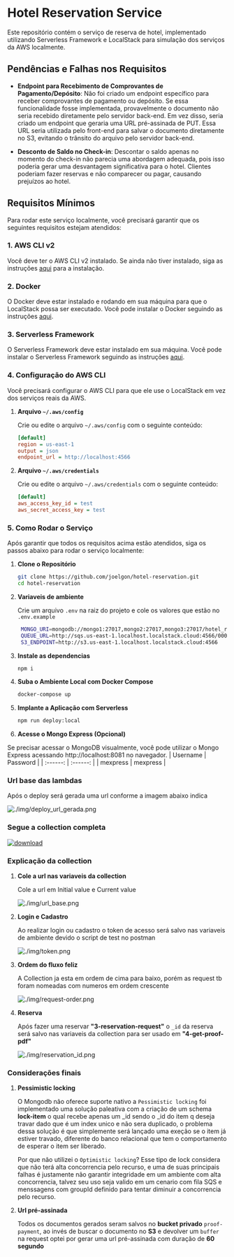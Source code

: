 # Hotel Reservation Service

Este repositório contém o serviço de reserva de hotel, implementado utilizando Serverless Framework e LocalStack para simulação dos serviços da AWS localmente.

## Pendências e Falhas nos Requisitos

- **Endpoint para Recebimento de Comprovantes de Pagamento/Depósito**:
  Não foi criado um endpoint específico para receber comprovantes de pagamento ou depósito. Se essa funcionalidade fosse implementada, provavelmente o documento não seria recebido diretamente pelo servidor back-end. Em vez disso, seria criado um endpoint que geraria uma URL pré-assinada de PUT. Essa URL seria utilizada pelo front-end para salvar o documento diretamente no S3, evitando o trânsito do arquivo pelo servidor back-end.

- **Desconto de Saldo no Check-in**:
  Descontar o saldo apenas no momento do check-in não parecia uma abordagem adequada, pois isso poderia gerar uma desvantagem significativa para o hotel. Clientes poderiam fazer reservas e não comparecer ou pagar, causando prejuízos ao hotel.

## Requisitos Mínimos

Para rodar este serviço localmente, você precisará garantir que os seguintes requisitos estejam atendidos:

### 1. AWS CLI v2

Você deve ter o AWS CLI v2 instalado. Se ainda não tiver instalado, siga as instruções [aqui](https://docs.aws.amazon.com/cli/latest/userguide/install-cliv2.html) para a instalação.

### 2. Docker

O Docker deve estar instalado e rodando em sua máquina para que o LocalStack possa ser executado. Você pode instalar o Docker seguindo as instruções [aqui](https://docs.docker.com/get-docker/).

### 3. Serverless Framework

O Serverless Framework deve estar instalado em sua máquina. Você pode instalar o Serverless Framework seguindo as instruções [aqui](https://www.serverless.com/framework/docs/getting-started).

### 4. Configuração do AWS CLI

Você precisará configurar o AWS CLI para que ele use o LocalStack em vez dos serviços reais da AWS.

1. **Arquivo `~/.aws/config`**

   Crie ou edite o arquivo `~/.aws/config` com o seguinte conteúdo:

   ```ini
   [default]
   region = us-east-1
   output = json
   endpoint_url = http://localhost:4566
   ```

2. **Arquivo `~/.aws/credentials`**

   Crie ou edite o arquivo `~/.aws/credentials` com o seguinte conteúdo:

   ```ini
   [default]
   aws_access_key_id = test
   aws_secret_access_key = test
   ```

### 5. Como Rodar o Serviço

Após garantir que todos os requisitos acima estão atendidos, siga os passos abaixo para rodar o serviço localmente:

1. **Clone o Repositório**

   ```bash
   git clone https://github.com/joelgon/hotel-reservation.git
   cd hotel-reservation
   ```

2. **Variaveis de ambiente**

   Crie um arquivo `.env` na raiz do projeto e cole os valores que estão no `.env.example`
   ```bash
    MONGO_URI=mongodb://mongo1:27017,mongo2:27017,mongo3:27017/hotel_reservation?replicaSet=rs0&authSource=admin
    QUEUE_URL=http://sqs.us-east-1.localhost.localstack.cloud:4566/000000000000/
    S3_ENDPOINT=http://s3.us-east-1.localhost.localstack.cloud:4566
   ```

3. **Instale as dependencias**

   ```bash
   npm i
   ```

4. **Suba o Ambiente Local com Docker Compose**

   ```bash
   docker-compose up
   ```

5. **Implante a Aplicação com Serverless**

   ```bash
   npm run deploy:local
   ```

6. **Acesse o Mongo Express (Opcional)**

  Se precisar acessar o MongoDB visualmente, você pode utilizar o Mongo Express acessando http://localhost:8081 no navegador.
  | Username | Password |
  | :------: | :------: |
  | mexpress | mexpress |

### Url base das lambdas

Após o deploy será gerada uma url conforme a imagem abaixo indica

![./img/deploy_url_gerada.png](./img/deploy_url_gerada.png)

### Segue a collection completa
[![download](./img/download.png)][1]

### Explicação da collection

1. **Cole a url nas variaveis da collection**

   Cole a url em Initial value e Current value

   ![./img/url_base.png](./img/url_base.png)

2. **Login e Cadastro**

   Ao realizar login ou cadastro o token de acesso será salvo nas variaveis de ambiente devido o script de test no postman

   ![./img/token.png](./img/token.png)

3. **Ordem do fluxo feliz**

   A Collection ja esta em ordem de cima para baixo, porém as request tb foram nomeadas com numeros em ordem crescente

   ![./img/request-order.png](./img/request-order.png)

4. **Reserva**

   Após fazer uma reservar **"3-reservation-request"** o `_id` da reserva será salvo nas variaveis da collection para ser usado em **"4-get-proof-pdf"**

   ![./img/reservation_id.png](./img/reservation_id.png)

### Considerações finais

1. **Pessimistic locking**

   O Mongodb não oferece suporte nativo a `Pessimistic locking` foi implementado uma solução paleativa com a criação de um schema **lock-item**
   o qual recebe apenas um _id sendo o _id do item q deseja travar dado que é um index unico e não sera duplicado, o problema dessa solução
   é que simplemente será lançado uma exeção se o item já estiver travado, diferente do banco relacional que tem o comportamento de esperar o item ser liberado.

   Por que não utilizei o `Optimistic locking`? Esse tipo de lock considera que não terá alta concorrencia pelo recurso, e uma de suas principais falhas é justamente
   não garantir integridade em um ambiente com alta concorrencia, talvez seu uso seja valido em um cenario com fila SQS e menssagens com groupId definido para tentar  diminuir a concorrencia pelo recurso.

2. **Url pré-assinada**

   Todos os documentos gerados seram salvos no **bucket privado** `proof-payment`, ao invés de buscar o documento no **S3** e devolver um `buffer` na request optei
   por gerar uma url pré-assinada com duração de **60 segundo**

[1]: https://github.com/joelgon/hotel-reservation/releases/download/1/hotel.reservation.postman_collection.json

